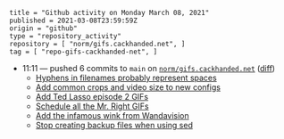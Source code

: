 ```
title = "Github activity on Monday March 08, 2021"
published = 2021-03-08T23:59:59Z
origin = "github"
type = "repository_activity"
repository = [ "norm/gifs.cackhanded.net", ]
tag = [ "repo-gifs-cackhanded-net", ]
```

* 11:11 — pushed 6 commits to `main` on [`norm/gifs.cackhanded.net`](https://github.com/norm/gifs.cackhanded.net) ([diff](https://github.com/norm/gifs.cackhanded.net/compare/7e8dd21f34bd752674e5e5be3cf4cb3b83820305..57e74a4a2688f9d7a45162cdd1f23e3e3859d1bf))
  * [Hyphens in filenames probably represent spaces](https://github.com/norm/gifs.cackhanded.net/commit/f7c3ca08583e42ef330b92885bfd0a1502fb59ab)
  * [Add common crops and video size to new configs](https://github.com/norm/gifs.cackhanded.net/commit/36e065486b966f4da46f48706b2f09a0d22acd79)
  * [Add Ted Lasso episode 2 GIFs](https://github.com/norm/gifs.cackhanded.net/commit/eb3003d8fb327000638b1e6fe2ea1325e2091c19)
  * [Schedule all the Mr. Right GIFs](https://github.com/norm/gifs.cackhanded.net/commit/9449380fbfd56400751d67febc86fd4c57218457)
  * [Add the infamous wink from Wandavision](https://github.com/norm/gifs.cackhanded.net/commit/f91b4302e23cc0d386eb4ee96abe1b23326677c7)
  * [Stop creating backup files when using sed](https://github.com/norm/gifs.cackhanded.net/commit/57e74a4a2688f9d7a45162cdd1f23e3e3859d1bf)
